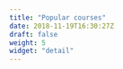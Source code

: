 ```yaml
---
title: "Popular courses"
date: 2018-11-19T16:30:27Z
draft: false
weight: 5
widget: "detail"
---
```

